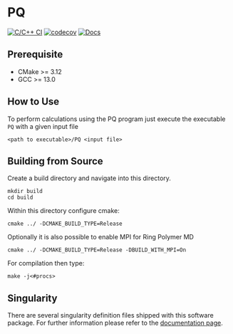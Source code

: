 # PQ

[![C/C++ CI](https://github.com/MolarVerse/PQ/actions/workflows/c-cpp.yml/badge.svg)](https://github.com/MolarVerse/PQ/actions/workflows/c-cpp.yml)
[![codecov](https://codecov.io/gh/MolarVerse/PQ/branch/main/graph/badge.svg?token=5WERM83FI0)](https://codecov.io/gh/MolarVerse/PQ)
[![Docs](https://github.com/MolarVerse/PQ/actions/workflows/jekyll-gh-pages.yml/badge.svg)](https://MolarVerse.github.io/PQ/)

## Prerequisite

- CMake >= 3.12
- GCC   >= 13.0 

## How to Use

To perform calculations using the PQ program just execute the executable `PQ` with a given input file

    <path to executable>/PQ <input file>

## Building from Source

Create a build directory and navigate into this directory.

    mkdir build
    cd build

Within this directory configure cmake:

    cmake ../ -DCMAKE_BUILD_TYPE=Release

Optionally it is also possible to enable MPI for Ring Polymer MD

    cmake ../ -DCMAKE_BUILD_TYPE=Release -DBUILD_WITH_MPI=On

For compilation then type:

    make -j<#procs>

## Singularity

There are several singularity definition files shipped with this software package. For further information please refer to the [documentation page](https://MolarVerse.github.io/PQ/).








